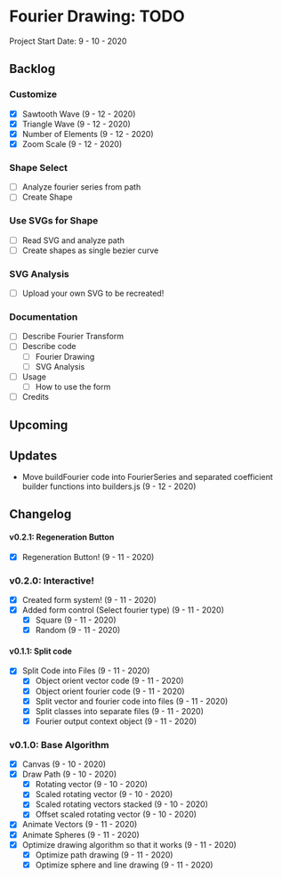 Fourier Drawing: TODO
====================================================================================
Project Start Date: 9 - 10 - 2020

Backlog
------------------------------------------------------------------------------------

### Customize

- [x] Sawtooth Wave (9 - 12 - 2020)
- [x] Triangle Wave (9 - 12 - 2020)
- [x] Number of Elements (9 - 12 - 2020)
- [x] Zoom Scale (9 - 12 - 2020)

### Shape Select

- [ ] Analyze fourier series from path
- [ ] Create Shape

### Use SVGs for Shape

- [ ] Read SVG and analyze path
- [ ] Create shapes as single bezier curve

### SVG Analysis

- [ ] Upload your own SVG to be recreated!

### Documentation

- [ ] Describe Fourier Transform
- [ ] Describe code
    - [ ] Fourier Drawing
    - [ ] SVG Analysis
- [ ] Usage
    - [ ] How to use the form
- [ ] Credits

Upcoming
------------------------------------------------------------------------------------

Updates
------------------------------------------------------------------------------------

- Move buildFourier code into FourierSeries and separated coefficient builder 
    functions into builders.js (9 - 12 - 2020)

Changelog
------------------------------------------------------------------------------------

#### v0.2.1: Regeneration Button

- [x] Regeneration Button! (9 - 11 - 2020)

### v0.2.0: Interactive!

- [x] Created form system! (9 - 11 - 2020)
- [x] Added form control (Select fourier type) (9 - 11 - 2020)
    - [x] Square (9 - 11 - 2020)
    - [x] Random (9 - 11 - 2020)

#### v0.1.1: Split code

- [x] Split Code into Files (9 - 11 - 2020)
    - [x] Object orient vector code (9 - 11 - 2020)
    - [x] Object orient fourier code (9 - 11 - 2020)
    - [x] Split vector and fourier code into files (9 - 11 - 2020)
    - [x] Split classes into separate files (9 - 11 - 2020)
    - [x] Fourier output context object (9 - 11 - 2020)

### v0.1.0: Base Algorithm

- [x] Canvas (9 - 10 - 2020)
- [x] Draw Path (9 - 10 - 2020)
    - [x] Rotating vector (9 - 10 - 2020)
    - [x] Scaled rotating vector (9 - 10 - 2020)
    - [x] Scaled rotating vectors stacked (9 - 10 - 2020)
    - [x] Offset scaled rotating vector (9 - 10 - 2020)
- [x] Animate Vectors (9 - 11 - 2020)
- [x] Animate Spheres (9 - 11 - 2020)
- [x] Optimize drawing algorithm so that it works (9 - 11 - 2020)
    - [x] Optimize path drawing (9 - 11 - 2020)
    - [x] Optimize sphere and line drawing (9 - 11 - 2020)
